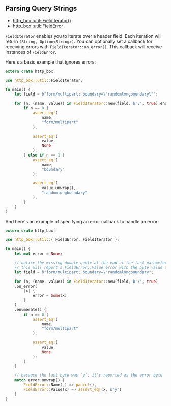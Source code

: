 ## Parsing Query Strings

- [http_box::util::FieldIterator()](https://docs.rs/http-box/0.1.4/http_box/util/struct.FieldIterator.html)
- [http_box::util::FieldError](https://docs.rs/http-box/0.1.4/http_box/util/enum.FieldError.html)

`FieldIterator` enables you to iterate over a header field. Each iteration will return
`(String, Option<String>)`. You can optionally set a callback for receiving errors with
`FieldIterator::on_error()`. This callback will receive instances of `FieldError`.

Here's a basic example that ignores errors:

```rust
extern crate http_box;

use http_box::util::FieldIterator;

fn main() {
    let field = b"form/multipart; boundary=\"randomlongboundary\"";

    for (n, (name, value)) in FieldIterator::new(field, b';', true).enumerate() {
        if n == 0 {
            assert_eq!(
                name,
                "form/multipart"
            );

            assert_eq!(
                value,
                None
            );
        } else if n == 1 {
            assert_eq!(
                name,
                "boundary"
            );

            assert_eq!(
                value.unwrap(),
                "randomlongboundary"
            );
        }
    }
}
```

And here's an example of specifying an error callback to handle an error:

```rust
extern crate http_box;

use http_box::util::{ FieldError, FieldIterator };

fn main() {
    let mut error = None;

    // notice the missing double-quote at the end of the last parameter name
    // this will report a FieldError::Value error with the byte value that triggered the error
    let field = b"form/multipart; boundary=\"randomlongboundary";

    for (n, (name, value)) in FieldIterator::new(field, b';', true)
    .on_error(
        |x| {
            error = Some(x);
        }
    )
    .enumerate() {
        if n == 0 {
            assert_eq!(
                name,
                "form/multipart"
            );

            assert_eq!(
                value,
                None
            );
        }
    }

    // because the last byte was `y`, it's reported as the error byte
    match error.unwrap() {
        FieldError::Name(_) => panic!(),
        FieldError::Value(x) => assert_eq!(x, b'y')
    }
}
```
